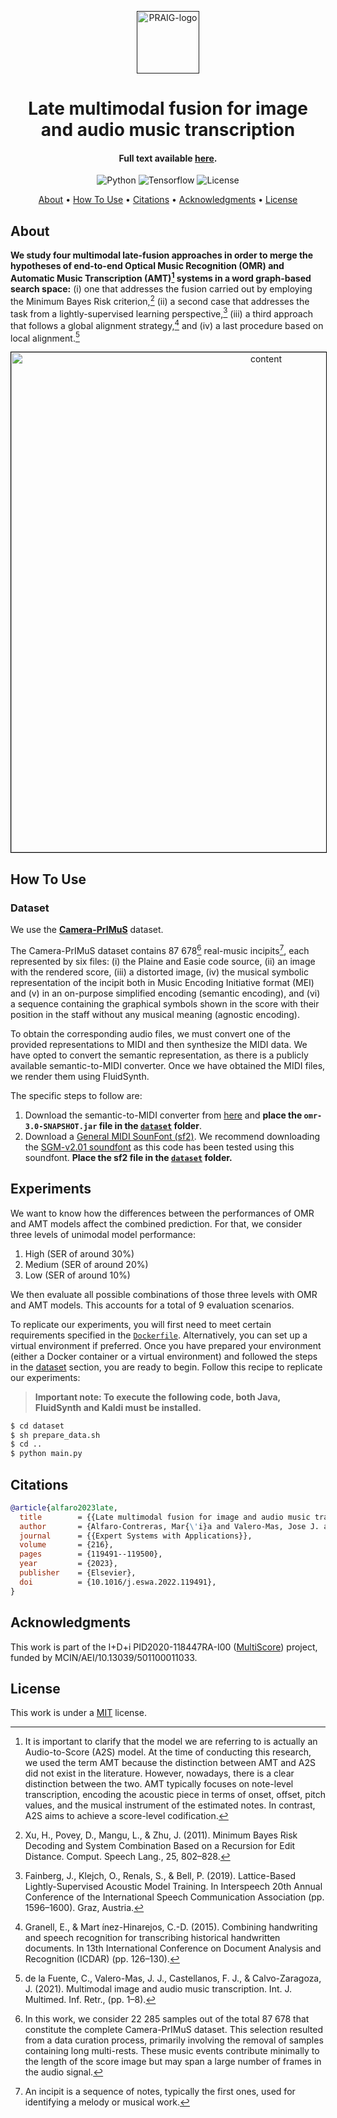 <p align="center">
  <a href=""><img src="https://i.imgur.com/Iu7CvC1.png" alt="PRAIG-logo" width="100"></a>
</p>

<h1 align="center">Late multimodal fusion for image and audio music transcription</h1>

<h4 align="center">Full text available <a href="https://www.sciencedirect.com/science/article/pii/S0957417422025106" target="_blank">here</a>.</h4>

<p align="center">
  <img src="https://img.shields.io/badge/python-3.9.0-orange" alt="Python">
  <img src="https://img.shields.io/badge/Tensorflow-%FFFFFF.svg?style=flat&logo=Tensorflow&logoColor=orange&color=white" alt="Tensorflow">
  <img src="https://img.shields.io/static/v1?label=License&message=MIT&color=blue" alt="License">
</p>


<p align="center">
  <a href="#about">About</a> •
  <a href="#how-to-use">How To Use</a> •
  <a href="#citations">Citations</a> •
  <a href="#acknowledgments">Acknowledgments</a> •
  <a href="#license">License</a>
</p>


## About

**We study four multimodal late-fusion approaches in order to merge the hypotheses of end-to-end Optical Music Recognition (OMR) and Automatic Music Transcription (AMT)[^1] systems in a word graph-based search space:** (i) one that addresses the fusion carried out by employing the Minimum Bayes Risk criterion,[^2] (ii) a second case that addresses the task from a lightly-supervised learning perspective,[^3] (iii) a third approach that follows a global alignment strategy,[^4] and (iv) a last procedure based on local alignment.[^5]

[^1]: It is important to clarify that the model we are referring to is actually an Audio-to-Score (A2S) model. At the time of conducting this research, we used the term AMT because the distinction between AMT and A2S did not exist in the literature. However, nowadays, there is a clear distinction between the two. AMT typically focuses on note-level transcription, encoding the acoustic piece in terms of onset, offset, pitch values, and the musical instrument of the estimated notes. In contrast, A2S aims to achieve a score-level codification.

[^2]: Xu, H., Povey, D., Mangu, L., & Zhu, J. (2011). Minimum Bayes Risk Decoding and System Combination Based on a Recursion for Edit Distance. Comput. Speech Lang., 25, 802–828.
[^3]: Fainberg, J., Klejch, O., Renals, S., & Bell, P. (2019). Lattice-Based Lightly-Supervised Acoustic Model Training. In Interspeech 20th Annual Conference of the International Speech Communication Association (pp. 1596–1600). Graz, Austria.
[^4]: Granell, E., & Mart ́ınez-Hinarejos, C.-D. (2015). Combining handwriting and speech recognition for transcribing historical handwritten documents. In 13th International Conference on Document Analysis and Recognition (ICDAR) (pp. 126–130).
[^5]: de la Fuente, C., Valero-Mas, J. J., Castellanos, F. J., & Calvo-Zaragoza, J. (2021). Multimodal image and audio music transcription. Int. J. Multimed. Inf. Retr., (pp. 1–8).

<p align="center">
  <img src="scheme.jpg" alt="content" style="border: 1px solid black; width: 800px;">
</p>



## How To Use

### Dataset

We use the [**Camera-PrIMuS**](https://grfia.dlsi.ua.es/primus/) dataset.

The Camera-PrIMuS dataset contains 87&nbsp;678[^6] real-music incipits[^7], each represented by six files: (i) the Plaine and Easie code source, (ii) an image with the rendered score, (iii) a distorted image, (iv) the musical symbolic representation of the incipit both in Music Encoding Initiative format (MEI) and (v) in an on-purpose simplified encoding (semantic encoding), and (vi) a sequence containing the graphical symbols shown in the score with their position in the staff without any musical meaning (agnostic encoding).

[^6]: In this work, we consider 22&nbsp;285 samples out of the total 87&nbsp;678 that constitute the complete Camera-PrIMuS dataset. This selection resulted from a data curation process, primarily involving the removal of samples containing long multi-rests. These music events contribute minimally to the length of the score image but may span a large number of frames in the audio signal.

[^7]: An incipit is a sequence of notes, typically the first ones, used for identifying a melody or musical work.

To obtain the corresponding audio files, we must convert one of the provided representations to MIDI and then synthesize the MIDI data. We have opted to convert the semantic representation, as there is a publicly available semantic-to-MIDI converter. Once we have obtained the MIDI files, we render them using FluidSynth.

The specific steps to follow are:
1) Download the semantic-to-MIDI converter from [here](https://grfia.dlsi.ua.es/primus/primus_converter.tgz) and **place the `omr-3.0-SNAPSHOT.jar` file in the [`dataset`](dataset) folder**.
2) Download a [General MIDI SounFont (sf2)](https://sites.google.com/site/soundfonts4u/#h.p_biJ8J359lC5W). We recommend downloading the [SGM-v2.01 soundfont](https://drive.google.com/file/d/12zSPpFucZXFg-svKeu6dm7-Fe5m20xgJ/view) as this code has been tested using this soundfont. **Place the sf2 file in the [`dataset`](dataset) folder.**

## Experiments

We want to know how the differences between the performances of OMR and AMT models affect the combined prediction. For that, we consider three levels of unimodal model performance:
1) High (SER of around 30%) 
2) Medium (SER of around 20%)
3) Low (SER of around 10%)

We then evaluate all possible combinations of those three levels with OMR and AMT models. This accounts for a total of 9 evaluation scenarios.

To replicate our experiments, you will first need to meet certain requirements specified in the [`Dockerfile`](Dockerfile). Alternatively, you can set up a virtual environment if preferred. Once you have prepared your environment (either a Docker container or a virtual environment) and followed the steps in the [dataset](#dataset) section, you are ready to begin. Follow this recipe to replicate our experiments:

> **Important note: To execute the following code, both Java, FluidSynth and Kaldi must be installed.**

```bash
$ cd dataset
$ sh prepare_data.sh
$ cd ..
$ python main.py
```

## Citations

```bibtex
@article{alfaro2023late,
  title        = {{Late multimodal fusion for image and audio music transcription}},
  author       = {Alfaro-Contreras, Mar{\'i}a and Valero-Mas, Jose J. and I{\~n}esta, Jose M. and Calvo-Zaragoza, Jorge},
  journal      = {{Expert Systems with Applications}},
  volume       = {216},
  pages        = {119491--119500},
  year         = {2023},
  publisher    = {Elsevier},
  doi          = {10.1016/j.eswa.2022.119491},
}
```

## Acknowledgments

This work is part of the I+D+i PID2020-118447RA-I00 ([MultiScore](https://sites.google.com/view/multiscore-project)) project, funded by MCIN/AEI/10.13039/501100011033.

## License
This work is under a [MIT](LICENSE) license.
